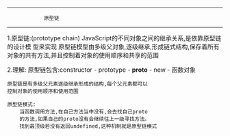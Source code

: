 -----------------------------------------------------------------
			    原型链
-----------------------------------------------------------------
  1.原型链:(prototype chain)
	JavaScript的不同对象之间的继承关系,是依靠原型链的设计模
	型来实现
        原型链模型由多级父对象,逐级继承,形成链式结构,保存着所有
	对象的共有方法,并且控制着对象的使用顺序和共享的范围
	
  2.理解:
	原型链包含:constructor - prototype - __proto__ - new -
		   函数对象

	原型链是有多级父元素逐级继承形成的结构,每个父元素都可以
	控制对象的使用顺序和使用范围

	原型链模式:
	    当函数调用方法,在自己方法当中没有,会去找自己proto
	    的方法,如果自己的proto没有会继续往上一级寻找方法。
	    找到最顶级若没有返回undefined,这种机制就是原型链模式
        
